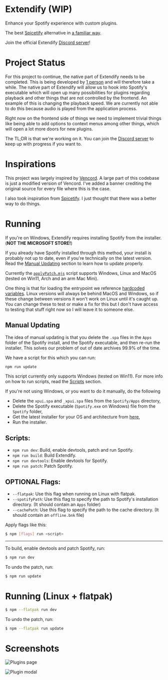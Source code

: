 # Extendify (WIP)

Enhance your Spotify experience with custom plugins.

The best [Spicetify](https://spicetify.app) alternative in [a familiar way](https://vencord.dev).

Join the official Extendify [Discord server](https://discord.gg/eWD5BahyBm)!

# Project Status

For this project to continue, the native part of Extendify needs to be completed.
This is being developed by [1 person](https://github.com/sadan4) and will therefore take a while.
The native part of Extendify will allow us to hook into Spotify's executable which will open up many possibilities
for plugins regarding playback and other things that are not controlled by the frontend.
An example of this is changing the playback speed. We are currently not able to do this because audio is played from the application process.

Right now on the frontend side of things we need to implement trivial things
like being able to add options to context menus among other things, which will open a lot more doors for new plugins.

The TL;DR is that we're working on it. You can join the [Discord server](https://discord.gg/eWD5BahyBm) to keep up with progress if you want to.

# Inspirations

This project was largely inspired by [Vencord](https://vencord.dev).
A large part of this codebase is just a modified version of Vencord.
I've added a banner crediting the original source for every file where this is the case.

I also took inspiration from [Spicetify](https://spicetify.app). I just thought that there was a better way to do things.

# Running

If you're on Windows, Extendify requires installing Spotify from the installer. (**NOT THE MICROSOFT STORE!**)

If you already have Spotify installed through this method, your install is probably not up to date, even if you're technically on the latest version.
Read the [Manual Updating](#manual-updating) section to learn how to update properly.

Currently the [`applyPatch.mjs`](/scripts/patch/applyPatch.mjs) script supports Windows, Linux and MacOS (tested on Win11, Arch and an arm Mac Mini).

One thing is that for loading the entrypoint we reference [hardcoded variables](/src/webpack/loader.ts). Linux versions will always be behind MacOS and Windows, so if these change between versions it won't work on Linux until it's caught up. You can change these to test or make a fix for this but I don't have access to testing that stuff right now so I will leave it to someone else.

## Manual Updating

The idea of manual updating is that you delete the `.spa` files in the `Apps` folder of the Spotify install, and the Spotify executable, and then re-run the installer.
This solves our problem of out of date archives 99.9% of the time.

We have a script for this which you can run:

```bash
npm run update
```

This script currently only supports Windows (tested on Win11).
For more info on how to run scripts, read the [Scripts](#scripts) section.

If you're not using Windows, or you want to do it manually, do the following

- Delete the `xpui.spa` and `_xpui.spa` files from the `Spotify/Apps` directory,
- Delete the Spotify executable (`Spotify.exe` on Windows) file from the `Spotify` folder,
- Get the latest installer for your OS and architecture from [here](https://loadspot.pages.dev/),
- Run the installer.

## Scripts:

- `npm run dev`: Build, enable devtools, patch and run Spotify.
- `npm run build`: Build Extendify.
- `npm run devtools`: Enable devtools for Spotify.
- `npm run patch`: Patch Spotify.

## OPTIONAL Flags:

- `--flatpak`: Use this flag when running on Linux with flatpak.
- `--spotifyPath`: Use this flag to specify the path to Spotify's installation directory. (It should contain an `Apps` folder)
- `--cachePath`: Use this flag to specify the path to the cache directory. (It should contain an `offline.bnk` file)

Apply flags like this:

```bash
$ npm [flags] run <script>
```

---

To build, enable devtools and patch Spotify, run:

```bash
$ npm run dev
```

To undo the patch, run:

```bash
$ npm run update
```

# Running (Linux + flatpak)

```bash
$ npm --flatpak run dev
```

To undo the patch, run:

```bash
$ npm --flatpak run update
```

# Screenshots

![Plugins page](<assets/Screenshot 2025-02-10 224528.png>)

![Plugin modal](<assets/Screenshot 2025-02-10 224410.png>)
